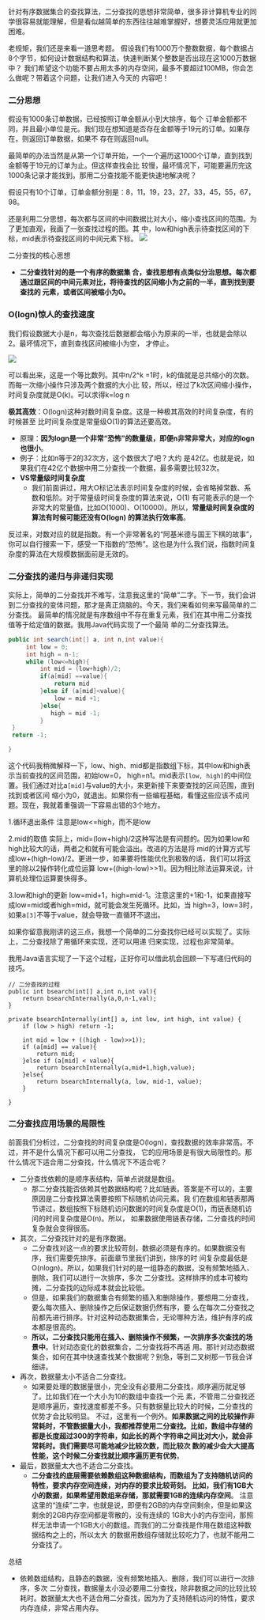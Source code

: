 针对有序数据集合的查找算法，⼆分查找的思想⾮常简单，很多⾮计算机专业的同学很容易就能理解，但是看似越简单的东⻄往往越难掌握好，想要灵活应⽤就更加困难。

⽼规矩，我们还是来看⼀道思考题。 假设我们有1000万个整数数据，每个数据占8个字节，如何设计数据结构和算法，快速判断某个整数是否出现在这1000万数据 中？ 我们希望这个功能不要占⽤太多的内存空间，最多不要超过100MB，你会怎么做呢？带着这个问题，让我们进⼊今天的 内容吧！

### 二分思想

假设有1000条订单数据，已经按照订单⾦额从⼩到⼤排序，每个 订单⾦额都不同，并且最⼩单位是元。我们现在想知道是否存在⾦额等于19元的订单。如果存在，则返回订单数据，如果不 存在则返回null。

最简单的办法当然是从第⼀个订单开始，⼀个⼀个遍历这1000个订单，直到找到⾦额等于19元的订单为⽌。但这样查找会⽐ 较慢，最坏情况下，可能要遍历完这1000条记录才能找到。那⽤⼆分查找能不能更快速地解决呢？

假设只有10个订单，订单⾦额分别是：8，11，19，23，27，33，45，55，67，98。

还是利⽤⼆分思想，每次都与区间的中间数据⽐对⼤⼩，缩⼩查找区间的范围。为了更加直观，我画了⼀张查找过程的图。其 中，low和high表示待查找区间的下标，mid表示待查找区间的中间元素下标。
![](asserts/Pasted%20image%2020250810233445.png)

二分查找的核心思想
- **⼆分查找针对的是⼀个有序的数据集 合，查找思想有点类似分治思想。每次都通过跟区间的中间元素对⽐，将待查找的区间缩⼩为之前的⼀半，直到找到要查找的 元素，或者区间被缩⼩为0。**


### O(logn)惊⼈的查找速度

我们假设数据⼤⼩是n，每次查找后数据都会缩⼩为原来的⼀半，也就是会除以2。最坏情况下，直到查找区间被缩⼩为空， 才停⽌。


![](asserts/Pasted%20image%2020250810233601.png)


可以看出来，这是⼀个等⽐数列。其中n/2^k =1时，k的值就是总共缩⼩的次数。⽽每⼀次缩⼩操作只涉及两个数据的⼤⼩⽐ 较，所以，经过了k次区间缩⼩操作，时间复杂度就是O(k)。可以求得k=log n

**极其高效**：O(logn)这种对数时间复杂度。这是⼀种极其⾼效的时间复杂度，有的时候甚⾄ ⽐时间复杂度是常量级O(1)的算法还要⾼效。
- 原理：**因为logn是⼀个⾮常“恐怖”的数量级，即便n⾮常⾮常⼤，对应的logn也很⼩**。
- 例子：⽐如n等于2的32次⽅，这个数很⼤了吧？⼤约 是42亿。也就是说，如果我们在42亿个数据中⽤⼆分查找⼀个数据，最多需要⽐较32次。
- **VS常量级时间复杂度**
	- 我们前⾯讲过，⽤⼤O标记法表示时间复杂度的时候，会省略掉常数、系数和低阶。对于常量级时间复杂度的算法来说，O(1) 有可能表示的是⼀个⾮常⼤的常量值，⽐如O(1000)、O(10000)。所以，**常量级时间复杂度的算法有时候可能还没有O(logn) 的算法执⾏效率⾼**。

反过来，对数对应的就是指数。有⼀个⾮常著名的“阿基⽶德与国王下棋的故事”，你可以⾃⾏搜索⼀下，感受⼀下指数的“恐怖”。这也是为什么我们说，指数时间复杂度的算法在⼤规模数据⾯前是⽆效的。


### ⼆分查找的递归与⾮递归实现

实际上，简单的⼆分查找并不难写，注意我这⾥的“简单”⼆字。下⼀节，我们会讲到⼆分查找的变体问题，那才是真正烧脑的。今天，我们来看如何来写最简单的⼆分查找。 最简单的情况就是有序数组中不存在重复元素，我们在其中⽤⼆分查找值等于给定值的数据。我⽤Java代码实现了⼀个最简 单的⼆分查找算法。
```java
public int search(int[] a, int n,int value){
	 int low = 0;
	 int high = n-1;
	 while (low<=high){
		 int mid = (low+high)/2;
		 if(a[mid] ==value){
			 return mid
		 }else if (a[mid]<value){
			 low = mid +1;
		 }else{
			high = mid -1;	 
		 }
 }
 return -1;

}

```
这个代码我稍微解释⼀下，low、high、mid都是指数组下标，其中low和high表示当前查找的区间范围，初始low=0， high=n1。mid表示`[low, high]`的中间位置。我们通过对⽐a`[mid]`与value的⼤⼩，来更新接下来要查找的区间范围，直到找到或者区间 缩⼩为0，就退出。如果你有⼀些编程基础，看懂这些应该不成问题。现在，我就着重强调⼀下容易出错的3个地⽅。

1.循环退出条件
注意是low<=high，⽽不是low

2.mid的取值
实际上，mid=(low+high)/2这种写法是有问题的。因为如果low和high⽐较⼤的话，两者之和就有可能会溢出。改进的⽅法是将 mid的计算⽅式写成low+(high-low)/2。更进⼀步，如果要将性能优化到极致的话，我们可以将这⾥的除以2操作转化成位运算 low+((high-low)>>1)。因为相⽐除法运算来说，计算机处理位运算要快得多。

3.low和high的更新
low=mid+1，high=mid-1。注意这⾥的+1和-1，如果直接写成low=mid或者high=mid，就可能会发⽣死循环。⽐如，当 high=3，low=3时，如果a`[3]`不等于value，就会导致⼀直循环不退出。

如果你留意我刚讲的这三点，我想⼀个简单的⼆分查找你已经可以实现了。实际上，⼆分查找除了⽤循环来实现，还可以⽤递 归来实现，过程也⾮常简单。

我⽤Java语⾔实现了⼀下这个过程，正好你可以借此机会回顾⼀下写递归代码的技巧。

```
// 二分查找的过程
public int bsearch(int[] a,int n,int val){
	return bsearchInternally(a,0,n-1,val);
}

private bsearchInternally(int[] a, int low, int high, int value) {
	if (low > high) return -1;

	int mid = low + ((high - low)>>1));
	if (a[mid] == value){
		return mid;
	}else if (a[mid] < value){
		return bsearchInternally(a,mid+1,high,value);
	}else{
		return bsearchInternally(a, low, mid-1, value);
	}

}

```

### ⼆分查找应⽤场景的局限性

前⾯我们分析过，⼆分查找的时间复杂度是O(logn)，查找数据的效率⾮常⾼。不过，并不是什么情况下都可以⽤⼆分查找， 它的应⽤场景是有很⼤局限性的。那什么情况下适合⽤⼆分查找，什么情况下不适合呢？


- ⼆分查找依赖的是顺序表结构，简单点说就是数组。
	- 那⼆分查找能否依赖其他数据结构呢？⽐如链表。答案是不可以的，主要原因是⼆分查找算法需要按照下标随机访问元素。我 们在数组和链表那两节讲过，数组按照下标随机访问数据的时间复杂度是O(1)，⽽链表随机访问的时间复杂度是O(n)。所以， 如果数据使⽤链表存储，⼆分查找的时间复杂就会变得很⾼。
- 其次，⼆分查找针对的是有序数据。
	- ⼆分查找对这⼀点的要求⽐较苛刻，数据必须是有序的。如果数据没有序，我们需要先排序。前⾯章节⾥我们讲到，排序的时 间复杂度最低是O(nlogn)。所以，如果我们针对的是⼀组静态的数据，没有频繁地插⼊、删除，我们可以进⾏⼀次排序，多次 ⼆分查找。这样排序的成本可被均摊，⼆分查找的边际成本就会⽐较低。
	- 但是，如果我们的数据集合有频繁的插⼊和删除操作，要想⽤⼆分查找，要么每次插⼊、删除操作之后保证数据仍然有序，要 么在每次⼆分查找之前都先进⾏排序。针对这种动态数据集合，⽆论哪种⽅法，维护有序的成本都是很⾼的。
	- **所以，⼆分查找只能⽤在插⼊、删除操作不频繁，⼀次排序多次查找的场景中**。针对动态变化的数据集合，⼆分查找将不再适 ⽤。那针对动态数据集合，如何在其中快速查找某个数据呢？别急，等到⼆叉树那⼀节我会详细讲。
- 再次，数据量太⼩不适合⼆分查找。
	- 如果要处理的数据量很⼩，完全没有必要⽤⼆分查找，顺序遍历就⾜够了。⽐如我们在⼀个⼤⼩为10的数组中查找⼀个元 素，不管⽤⼆分查找还是顺序遍历，查找速度都差不多。只有数据量⽐较⼤的时候，⼆分查找的优势才会⽐较明显。 不过，这⾥有⼀个例外。**如果数据之间的⽐较操作⾮常耗时，不管数据量⼤⼩，我都推荐使⽤⼆分查找。⽐如，数组中存储的 都是⻓度超过300的字符串，如此⻓的两个字符串之间⽐对⼤⼩，就会⾮常耗时。我们需要尽可能地减少⽐较次数，⽽⽐较次 数的减少会⼤⼤提⾼性能，这个时候⼆分查找就⽐顺序遍历更有优势**。
- 最后，数据量太⼤也不适合⼆分查找。
	- **⼆分查找的底层需要依赖数组这种数据结构，⽽数组为了⽀持随机访问的特性，要求内存空间连续，对内存的要求⽐较苛刻。 ⽐如，我们有1GB⼤⼩的数据，如果希望⽤数组来存储，那就需要1GB的连续内存空间**。 注意这⾥的“连续”⼆字，也就是说，即便有2GB的内存空间剩余，但是如果这剩余的2GB内存空间都是零散的，没有连续的 1GB⼤⼩的内存空间，那照样⽆法申请⼀个1GB⼤⼩的数组。⽽我们的⼆分查找是作⽤在数组这种数据结构之上的，所以太⼤ 的数据⽤数组存储就⽐较吃⼒了，也就不能⽤⼆分查找了。

总结
- 依赖数组结构，且静态的数据，没有频繁地插⼊、删除，我们可以进⾏⼀次排序，多次 ⼆分查找，数据量太小没必要用二分查找，除非数据之间的比较比较耗时。数据量太大也不适合用二分查找，因为为了支持随机访问的特性，要求内存连续，非常占用内存。